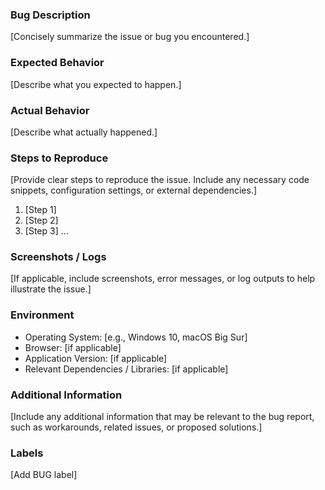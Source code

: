 ### Bug Description

[Concisely summarize the issue or bug you encountered.]

### Expected Behavior

[Describe what you expected to happen.]

### Actual Behavior

[Describe what actually happened.]

### Steps to Reproduce

[Provide clear steps to reproduce the issue. Include any necessary code snippets, configuration settings, or external dependencies.]

1. [Step 1]
2. [Step 2]
3. [Step 3]
   ...

### Screenshots / Logs

[If applicable, include screenshots, error messages, or log outputs to help illustrate the issue.]

### Environment

- Operating System: [e.g., Windows 10, macOS Big Sur]
- Browser: [if applicable]
- Application Version: [if applicable]
- Relevant Dependencies / Libraries: [if applicable]

### Additional Information

[Include any additional information that may be relevant to the bug report, such as workarounds, related issues, or proposed solutions.]

### Labels

[Add BUG label]
